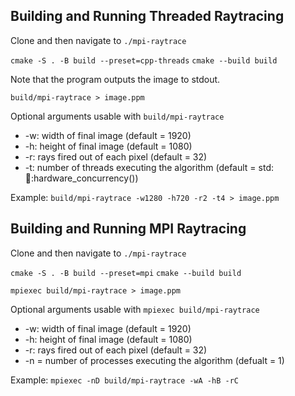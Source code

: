 ## Building and Running Threaded Raytracing

Clone and then navigate to `./mpi-raytrace`

```cmake -S . -B build --preset=cpp-threads```
```cmake --build build```

Note that the program outputs the image to stdout.

```build/mpi-raytrace > image.ppm```

Optional arguments usable with `build/mpi-raytrace`

- -w<UINT>: width of final image (default = 1920)
- -h<UINT>: height of final image (default = 1080)
- -r<UINT>: rays fired out of each pixel (default = 32)
- -t<UINT>: number of threads executing the algorithm (default = std::thread::hardware_concurrency())

Example:
```build/mpi-raytrace -w1280 -h720 -r2 -t4 > image.ppm```

## Building and Running MPI Raytracing

Clone and then navigate to `./mpi-raytrace`

```cmake -S . -B build --preset=mpi```
```cmake --build build```

```mpiexec build/mpi-raytrace > image.ppm```

Optional arguments usable with `mpiexec build/mpi-raytrace`

- -w<UINT>: width of final image (default = 1920)
- -h<UINT>: height of final image (default = 1080)
- -r<UINT>: rays fired out of each pixel (default = 32)
- -n<UINT> = number of processes executing the algorithm (defualt = 1)

Example: ```mpiexec -nD build/mpi-raytrace -wA -hB -rC```
